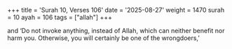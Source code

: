 +++
title = 'Surah 10, Verses 106'
date = '2025-08-27'
weight = 1470
surah = 10
ayah = 106
tags = ["allah"]
+++

and ‘Do not invoke anything, instead of Allah, which can neither benefit nor harm you. Otherwise, you will certainly be one of the wrongdoers,’